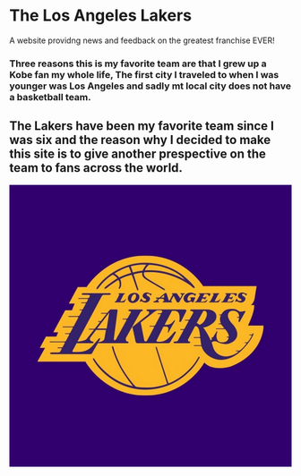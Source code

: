 # The Los Angeles Lakers
A website providng news and feedback on the greatest franchise EVER!
### Three reasons this is my favorite team are that I grew up a Kobe fan my whole life, The first city I traveled to when I was younger was Los Angeles and sadly mt local city does not have a basketball team. 
## The Lakers have been my favorite team since I was six and the reason why I decided to make this site is to give another prespective on the team to fans across the world.
![Alt Logo](channels4_profile.jpg)
